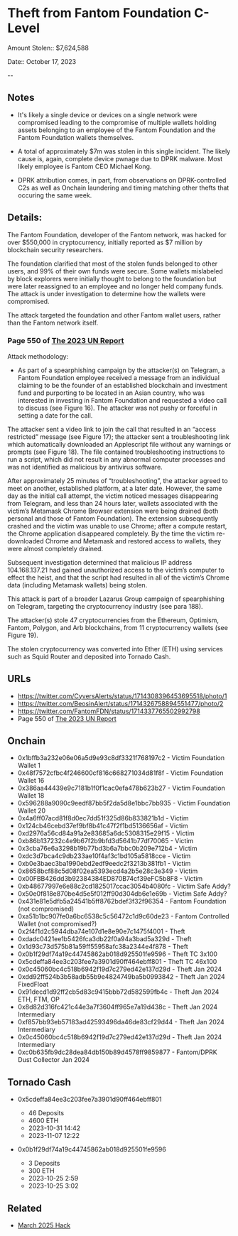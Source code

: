 # Theft from Fantom Foundation C-Level

Amount Stolen:: $7,624,588

Date:: October 17, 2023

--


## Notes

- It's likely a single device or devices on a single network were compromised leading to the compromise of multiple wallets holding assets belonging to an employee of the Fantom Foundation and the Fantom Foundation wallets themselves.

- A total of approximately $7m was stolen in this single incident. The likely cause is, again, complete device pwnage due to DPRK malware. Most likely employee is Fantom CEO Michael Kong.

- DPRK attribution comes, in part, from observations on DPRK-controlled C2s as well as Onchain laundering and timing matching other thefts that occuring the same week.




## Details:

The Fantom Foundation, developer of the Fantom network, was hacked for over $550,000 in cryptocurrency, initially reported as $7 million by blockchain security researchers.

The foundation clarified that most of the stolen funds belonged to other users, and 99% of their own funds were secure. Some wallets mislabeled by block explorers were initially thought to belong to the foundation but were later reassigned to an employee and no longer held company funds.
The attack is under investigation to determine how the wallets were compromised.

The attack targeted the foundation and other Fantom wallet users, rather than the Fantom network itself.


### Page 550 of [The 2023 UN Report](https://documents.un.org/doc/undoc/gen/n24/032/68/pdf/n2403268.pdf?token=Lnb4xBoncpFwgtMIpl&fe=true)

Attack methodology:

- As part of a spearphishing campaign by the attacker(s) on Telegram, a Fantom Foundation employee received a message from an individual claiming to be the founder of an established blockchain and investment fund and purporting to be located in an Asian country, who was interested in investing in Fantom Foundation and requested a video call to discuss (see Figure 16). The attacker was not pushy or forceful in setting a date for the call.

The attacker sent a video link to join the call that resulted in an “access restricted” message (see Figure 17); the attacker sent a troubleshooting link which automatically downloaded an Applescript file without any warnings or prompts (see Figure 18). The file contained troubleshooting instructions to run a script, which did not result in any abnormal computer processes and was not identified as malicious by antivirus software.

After approximately 25 minutes of “troubleshooting”, the attacker agreed to meet on another, established platform, at a later date. However, the same day as the initial call attempt, the victim noticed messages disappearing from Telegram, and less than 24 hours later, wallets associated with the victim’s Metamask Chrome Browser extension were being drained (both personal and those of Fantom Foundation). The extension subsequently crashed and the victim was unable to use Chrome; after a compute restart, the Chrome application disappeared completely. By the time the victim re-downloaded Chrome and Metamask and restored access to wallets, they were almost completely drained.


Subsequent investigation determined that malicious IP address 104.168.137.21 had gained unauthorized access to the victim’s computer to effect the heist, and that the script had resulted in all of the victim’s Chrome data (including Metamask wallets) being stolen.

This attack is part of a broader Lazarus Group campaign of spearphishing on Telegram, targeting the cryptocurrency industry (see para 188).

The attacker(s) stole 47 cryptocurrencies from the Ethereum, Optimism, Fantom, Polygon, and Arb blockchains, from 11 cryptocurrency wallets (see Figure 19). 

The stolen cryptocurrency was converted into Ether (ETH) using services such as Squid Router and deposited into Tornado Cash.



## URLs

- https://twitter.com/CyversAlerts/status/1714308396453695518/photo/1
- https://twitter.com/BeosinAlert/status/1714326758894551477/photo/2
- https://twitter.com/FantomFDN/status/1714337765502992798
- Page 550 of [The 2023 UN Report](https://documents.un.org/doc/undoc/gen/n24/032/68/pdf/n2403268.pdf?token=Lnb4xBoncpFwgtMIpl&fe=true)



## Onchain

- 0x1bffb3a232e06e06a5d9e93c8df3321f768197c2 - Victim Foundation Wallet 1 
- 0x48f7572cfbc4f246600cf816c668271034d81f8f - Victim Foundation Wallet 16 
- 0x386aa44439e9c7181b1f0f1cac0efa478b623b27 - Victim Foundation Wallet 18 
- 0x596288a9090c9eedf87bb5f2da5d8e1bbc7bb935 - Victim Foundation Wallet 20 
- 0x4a6ff07acd81f8d0ec7dd51f325d86b833821b1d - Victim
- 0x124cb46cebd37ef9bf8b41c47f2f1bd5136656af - Victim
- 0xd2976a56cd84a91a2e83685a6dc5308315e29f15 - Victim
- 0xb86b137232c4e9b67f2b9bfd3d5641b77df70065 - Victim
- 0x3cba76e6a3298b19b77bd3b6a7bbc0b209e712b4 - Victim
- 0xdc3d7bca4c9db233ae10f4af3c1bd105a5818cce - Victim
- 0xb0e3baec3ba1990ebd2edf9eedc2f3213b381fb1 - Victim
- 0x8658bcf88c5d08f02ea5393ecd4a2b5e28c3e349 - Victim
- 0x00FBB426dd3b92384384ED870B74cf39eFC5b8F8 - Victim
- 0xb48677997e6e88c2cd1825017ccac3054b4080fc - Victim Safe Addy? 
- 0x50e0f818e870be4d5e5f012ff90d304db6e1e69b - Victim Safe Addy?
- 0x431e81e5dfb5a24541b5ff8762bdef3f32f96354 - Fantom Foundation (not compromised) 
- 0xa51b1bc907fe0a6bc6538c5c56472c1d9c60de23 - Fantom Controlled Wallet (not compromised?) 
- 0x2f4f1d2c5944dba74e107d1e8e90e7c1475f4001 - Theft 
- 0xdadc0421ee1b5426fca3db22f0a94a3bad5a329d - Theft  
- 0x1d93c73d575b81a59ff55958afc38a2344e4f878 - Theft 
- 0x0b1f29df74a19c44745862ab018d925501fe9596 - Theft TC 3x100 
- 0x5cdeffa84ee3c203fee7a3901d90ff464ebff801 - Theft TC 46x100
- 0x0c45060bc4c518b6942f19d7c279ed42e137d29d - Theft Jan 2024
- 0xdd92ff524b3b58adb55b9e4824749ba5b0993842 - Theft Jan 2024 FixedFloat
- 0x91decd1d92ff2cb5d83c9415bbb72d582599fb4c - Theft Jan 2024 ETH, FTM, OP
- 0x8d82d316fc421c44e3a7f3604ff965e7a19d438c - Theft Jan 2024 Intermediary
- 0xf857bb93eb57183ad42593496da46de83cf29d44 - Theft Jan 2024 Intermediary
- 0x0c45060bc4c518b6942f19d7c279ed42e137d29d - Theft Jan 2024 Intermediary
- 0xc0b635fb9dc28dea84db150b89d4578ff9859877 - Fantom/DPRK Dust Collector Jan 2024


## Tornado Cash

- 0x5cdeffa84ee3c203fee7a3901d90ff464ebff801
    - 46 Deposits
    - 4600 ETH
    - 2023-10-31 14:42
    - 2023-11-07 12:22

- 0x0b1f29df74a19c44745862ab018d925501fe9596
    - 3 Deposits
    - 300 ETH
    - 2023-10-25 2:59
    - 2023-10-25 3:02


## Related

- [March 2025 Hack](./march2025.md)



